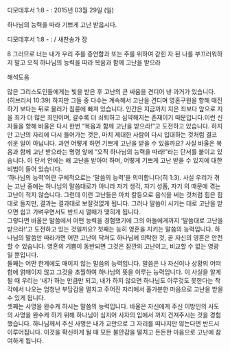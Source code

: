 디모데후서 1:8 - : 
2015년 03월 29일 (일)

하나님의 능력을 따라 기쁘게 고난 받읍시다.



디모데후서 1:8 - : / 새찬송가  장


8 그러므로 너는 내가 우리 주를 증언함과 또는 주를 위하여 갇힌 자 된 나를 부끄러워하지 말고 오직 하나님의 능력을 따라 복음과 함께 고난을 받으라

해석도움





많은 그리스도인들에게는 빛을 받은 후 고난의 큰 싸움을 견디어 낸 과거가 있습니다. (히브리서 10:39) 하지만 그들 중 다수는 계속해서 고난을 견디며 영혼구원을 향해 매진하기 보다는 뒤로 물러가 침륜에 빠져 있습니다. 
인간은 지금까지 지은 죄보다 앞으로 지을 죄가 더 많은 죄인이며, 갈수록 더 쇠퇴하고 심약해지는 존재이기 때문입니다.이런 신자들을 향해 바울은 다시 한번 “복음과 함께 고난을 받으라!”고 도전하고 있습니다. 
하지만 고난의 자리에 다시 들어가는 것은, 마치 제대한 사람이 다시 입대하는 것처럼 결코 쉬운 일이 아닙니다. 과연 어떻게 하면 기쁘게 고난을 받을 수 있을까요?
사실 바울은 복음과 함께 고난 받으라는 명령 앞에 “오직 하나님의 능력을 따라!”라는 단서를 붙이고 있습니다. 이 단서 안에는 왜 고난을 받아야 하며, 어떻게 기쁘게 고난 받을 수 있지에 대한 비법이 들어 있습니다.   
‘하나님의 능력’이란 구체적으로는 ‘말씀의 능력’을 의미합니다(히 1:3).
사실 우리가 겪는 고난 중에는 하나님의 말씀대로가 아니라 자기 생각, 자기 성품, 자기 의 때문에 겪는 고난이 적지 않습니다. 그런데 이런 고난들은 마치 칼등으로 음식을 써는 것처럼 힘은 힘대로 들지만, 결과는 결과대로  보잘것없게 됩니다. 그러나 말씀이 시키는 대로 고난을 받으면 쉽고 가벼우면서도 반드시 열매가 맺히게 됩니다.  
그렇다면 바울은 말씀에서 어떤 능력을 경험했기에 그의 아들에게까지 ‘말씀대로 고난을 받으라!’고 도전하고 있는 것일까요? 
첫째는 능히 영혼을 지키는 말씀의 능력입니다. 
하나님의 말씀만 따라가면 어떤 고난이 닥쳐도 하나님께 의탁한 것, 곧 자신의 영혼은 안전할 수 있습니다. 영혼의 기쁨이 동반되면 그것은 잠깐의 고난이고, 비교할 수 없는 영광일 뿐입니다.  
둘째는 어떤 한계에도 매이지 않는 말씀의 능력입니다. 
말씀은 나 자신이나 상황의 어떠함에 얽매이지 않고 그것을 초월하여 하나님의 뜻을 이루는 능력입니다. 이 사실을 알게 될 때 우리는 ‘내가 하는 만큼만 되고, 내가 하지 않으면 하나님도 아무것도 못한다는 착각에서 나오는 엄청난 부담감을 떨치고 주어진 자리에서 홀가분한 마음으로 고난을 받을 수 있게 됩니다.   
셋째는 사명을 완수케 하시는 말씀의 능력입니다. 바울은 자신에게 주신 이방인의 사도의 사명을 완수케 하기 위해 하나님이 심지어 사자의 입에서 까지 건져주시는 것을 경험했습니다. 하나님께서 주신 사명은 내가 교만으로 그 자리를 떠나지만 않는다면 반드시 이루어집니다. 이것을 확신하게 될 때 모든 불안감을 떨치고 든든한 마음으로 고난에 참여하게 됩니다.